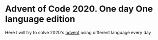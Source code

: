 # Advent of Code 2020. One day One language edition

Here I will try to solve 2020's [advent](https://adventofcode.com/2020) using different language every day
